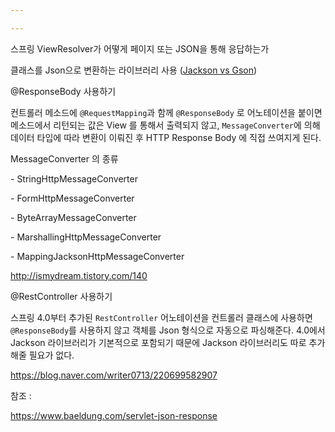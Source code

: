 ```yaml
---

---
```




스프링  ViewResolver가 어떻게 페이지 또는 JSON을 통해 응답하는가

클래스를 Json으로 변환하는 라이브러리 사용 ([Jackson vs Gson](https://www.baeldung.com/jackson-vs-gson))



@ResponseBody 사용하기

컨트롤러 메소드에 `@RequestMapping`과 함께 `@ResponseBody` 로 어노테이션을 붙이면 메소드에서 리턴되는 값은 View 를 통해서 출력되지 않고, `MessageConverter`에 의해 데이터 타입에 따라 변환이 이뤄진 후 HTTP Response Body 에 직접 쓰여지게 된다. 

MessageConverter 의 종류

\- StringHttpMessageConverter

\- FormHttpMessageConverter

\- ByteArrayMessageConverter

\- MarshallingHttpMessageConverter

\- MappingJacksonHttpMessageConverter

http://ismydream.tistory.com/140



@RestController 사용하기

 스프링 4.0부터 추가된 `RestController` 어노테이션을 컨트롤러 클래스에 사용하면  `@ResponseBody`를 사용하지 않고 객체를  Json 형식으로 자동으로 파싱해준다. 4.0에서 Jackson 라이브러리가 기본적으로 포함되기 때문에 Jackson 라이브러리도 따로 추가해줄 필요가 없다.

https://blog.naver.com/writer0713/220699582907



참조 : 

https://www.baeldung.com/servlet-json-response